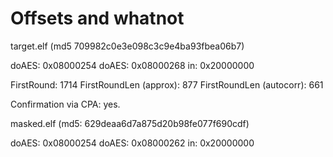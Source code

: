 # Offsets and whatnot

target.elf (md5 709982c0e3e098c3c9e4ba93fbea06b7)

doAES: 0x08000254
doAES: 0x08000268
in:    0x20000000

FirstRound: 1714
FirstRoundLen (approx): 877
FirstRoundLen (autocorr): 661

Confirmation via CPA: yes.

masked.elf (md5: 629deaa6d7a875d20b98fe077f690cdf)

doAES: 0x08000254
doAES: 0x08000262
in:    0x20000000

